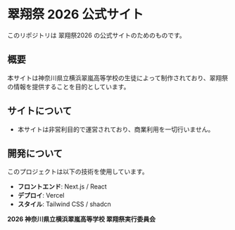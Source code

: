 # 翠翔祭 2026 公式サイト

このリポジトリは 翠翔祭2026 の公式サイトのためのものです。

## 概要

本サイトは神奈川県立横浜翠嵐高等学校の生徒によって制作されており、翠翔祭の情報を提供することを目的としています。

## サイトについて

- 本サイトは非営利目的で運営されており、商業利用を一切行いません。

## 開発について

このプロジェクトは以下の技術を使用しています。

- **フロントエンド**: Next.js / React
- **デプロイ**: Vercel
- **スタイル**: Tailwind CSS / shadcn

**2026 神奈川県立横浜翠嵐高等学校 翠翔祭実行委員会**

